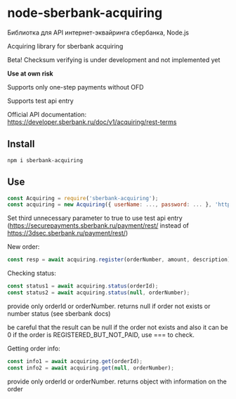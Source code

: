 # node-sberbank-acquiring
Библиотка для API интернет-эквайринга сбербанка, Node.js

Acquiring library for sberbank acquiring

Beta! Checksum verifying is under development and not implemented yet

**Use at own risk**

Supports only one-step payments without OFD

Supports test api entry

Official API documentation: https://developer.sberbank.ru/doc/v1/acquiring/rest-terms

## Install
`npm i sberbank-acquiring`

## Use

```javascript
const Acquiring = require('sberbank-acquiring');
const acquiring = new Acquiring({ userName: ..., password: ... }, 'https://success_link');
```
Set third unnecessary parameter to true to use test api entry (https://securepayments.sberbank.ru/payment/rest/ instead of https://3dsec.sberbank.ru/payment/rest/)

New order:
```javascript
const resp = await acquiring.register(orderNumber, amount, description);
```

Checking status:
```javascript
const status1 = await acquiring.status(orderId);
const status2 = await acquiring.status(null, orderNumber);
```
provide only orderId or orderNumber.
returns null if order not exists or number status (see sberbank docs)

be careful that the result can be null if the order not exists and also it can be 0 if the order is REGISTERED_BUT_NOT_PAID, use === to check.

Getting order info:
```javascript
const info1 = await acquiring.get(orderId);
const info2 = await acquiring.get(null, orderNumber);
```
provide only orderId or orderNumber.
returns object with information on the order
